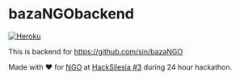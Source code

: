 # bazaNGObackend
[![Heroku](https://heroku-badge.herokuapp.com/?app=bazango&root=admin&style=flat)](https://bazango.herokuapp.com/admin/)

This is backend for https://github.com/sin/bazaNGO

Made with ❤ for [NGO](https://www.katowice.eu/ngo) at [HackSilesia #3](http://hacksilesia.pl/) during 24 hour hackathon.
